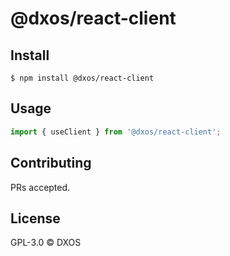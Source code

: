 # @dxos/react-client

## Install

```
$ npm install @dxos/react-client
```

## Usage

```javascript
import { useClient } from '@dxos/react-client';
```

## Contributing

PRs accepted.

## License

GPL-3.0 © DXOS
